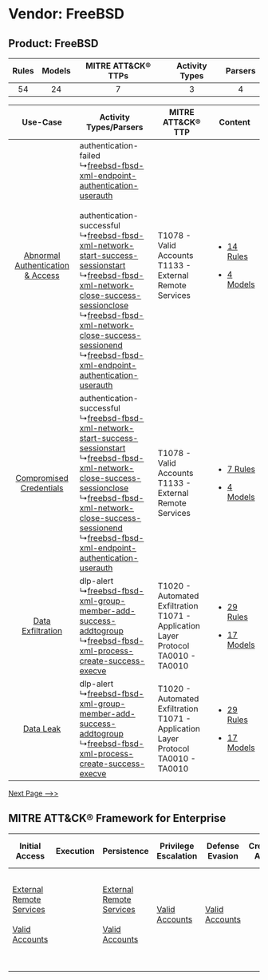 Vendor: FreeBSD
===============
Product: FreeBSD
----------------
| Rules | Models | MITRE ATT&CK® TTPs | Activity Types | Parsers |
|:-----:|:------:|:------------------:|:--------------:|:-------:|
|  54   |   24   |         7          |       3        |    4    |

|    Use-Case    | Activity Types/Parsers    | MITRE ATT&CK® TTP    | Content    |
|:----:| ---- | ---- | ---- |
| [Abnormal Authentication & Access](../../../UseCases/uc_abnormal_authentication_&_access.md) |  authentication-failed<br> ↳[freebsd-fbsd-xml-endpoint-authentication-userauth](Ps/pC_freebsdfbsdxmlendpointauthenticationuserauth.md)<br><br> authentication-successful<br> ↳[freebsd-fbsd-xml-network-start-success-sessionstart](Ps/pC_freebsdfbsdxmlnetworkstartsuccesssessionstart.md)<br> ↳[freebsd-fbsd-xml-network-close-success-sessionclose](Ps/pC_freebsdfbsdxmlnetworkclosesuccesssessionclose.md)<br> ↳[freebsd-fbsd-xml-network-close-success-sessionend](Ps/pC_freebsdfbsdxmlnetworkclosesuccesssessionend.md)<br> ↳[freebsd-fbsd-xml-endpoint-authentication-userauth](Ps/pC_freebsdfbsdxmlendpointauthenticationuserauth.md)<br> | T1078 - Valid Accounts<br>T1133 - External Remote Services<br>    | [<ul><li>14 Rules</li></ul><ul><li>4 Models</li></ul>](RM/r_m_freebsd_freebsd_Abnormal_Authentication_&_Access.md) |
|          [Compromised Credentials](../../../UseCases/uc_compromised_credentials.md)          |  authentication-successful<br> ↳[freebsd-fbsd-xml-network-start-success-sessionstart](Ps/pC_freebsdfbsdxmlnetworkstartsuccesssessionstart.md)<br> ↳[freebsd-fbsd-xml-network-close-success-sessionclose](Ps/pC_freebsdfbsdxmlnetworkclosesuccesssessionclose.md)<br> ↳[freebsd-fbsd-xml-network-close-success-sessionend](Ps/pC_freebsdfbsdxmlnetworkclosesuccesssessionend.md)<br> ↳[freebsd-fbsd-xml-endpoint-authentication-userauth](Ps/pC_freebsdfbsdxmlendpointauthenticationuserauth.md)<br>    | T1078 - Valid Accounts<br>T1133 - External Remote Services<br>    | [<ul><li>7 Rules</li></ul><ul><li>4 Models</li></ul>](RM/r_m_freebsd_freebsd_Compromised_Credentials.md)    |
|    [Data Exfiltration](../../../UseCases/uc_data_exfiltration.md)    |  dlp-alert<br> ↳[freebsd-fbsd-xml-group-member-add-success-addtogroup](Ps/pC_freebsdfbsdxmlgroupmemberaddsuccessaddtogroup.md)<br> ↳[freebsd-fbsd-xml-process-create-success-execve](Ps/pC_freebsdfbsdxmlprocesscreatesuccessexecve.md)<br>    | T1020 - Automated Exfiltration<br>T1071 - Application Layer Protocol<br>TA0010 - TA0010<br> | [<ul><li>29 Rules</li></ul><ul><li>17 Models</li></ul>](RM/r_m_freebsd_freebsd_Data_Exfiltration.md)    |
|    [Data Leak](../../../UseCases/uc_data_leak.md)    |  dlp-alert<br> ↳[freebsd-fbsd-xml-group-member-add-success-addtogroup](Ps/pC_freebsdfbsdxmlgroupmemberaddsuccessaddtogroup.md)<br> ↳[freebsd-fbsd-xml-process-create-success-execve](Ps/pC_freebsdfbsdxmlprocesscreatesuccessexecve.md)<br>    | T1020 - Automated Exfiltration<br>T1071 - Application Layer Protocol<br>TA0010 - TA0010<br> | [<ul><li>29 Rules</li></ul><ul><li>17 Models</li></ul>](RM/r_m_freebsd_freebsd_Data_Leak.md)    |
[Next Page -->>](2_ds_freebsd_freebsd.md)

MITRE ATT&CK® Framework for Enterprise
--------------------------------------
| Initial Access                                                                                                                                   | Execution | Persistence                                                                                                                                      | Privilege Escalation                                                | Defense Evasion                                                     | Credential Access | Discovery | Lateral Movement | Collection | Command and Control                                                                                                                                                                                                      | Exfiltration                                                                | Impact |
| ------------------------------------------------------------------------------------------------------------------------------------------------ | --------- | ------------------------------------------------------------------------------------------------------------------------------------------------ | ------------------------------------------------------------------- | ------------------------------------------------------------------- | ----------------- | --------- | ---------------- | ---------- | ------------------------------------------------------------------------------------------------------------------------------------------------------------------------------------------------------------------------ | --------------------------------------------------------------------------- | ------ |
| [External Remote Services](https://attack.mitre.org/techniques/T1133)<br><br>[Valid Accounts](https://attack.mitre.org/techniques/T1078)<br><br> |           | [External Remote Services](https://attack.mitre.org/techniques/T1133)<br><br>[Valid Accounts](https://attack.mitre.org/techniques/T1078)<br><br> | [Valid Accounts](https://attack.mitre.org/techniques/T1078)<br><br> | [Valid Accounts](https://attack.mitre.org/techniques/T1078)<br><br> |                   |           |                  |            | [Proxy: Multi-hop Proxy](https://attack.mitre.org/techniques/T1090/003)<br><br>[Application Layer Protocol](https://attack.mitre.org/techniques/T1071)<br><br>[Proxy](https://attack.mitre.org/techniques/T1090)<br><br> | [Automated Exfiltration](https://attack.mitre.org/techniques/T1020)<br><br> |        |